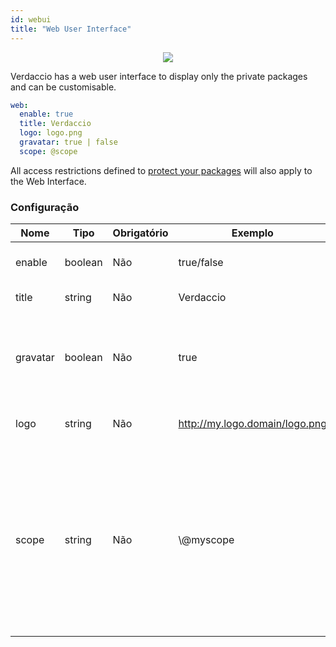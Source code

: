 ```yaml
---
id: webui
title: "Web User Interface"
---
```



<p align="center"><img src="https://user-images.githubusercontent.com/558752/52916111-fa4ba980-32db-11e9-8a64-f4e06eb920b3.png"></p>

Verdaccio has a web user interface to display only the private packages and can be customisable.

```yaml
web:
  enable: true
  title: Verdaccio
  logo: logo.png
  gravatar: true | false
  scope: @scope
```

All access restrictions defined to [protect your packages](protect-your-dependencies.md) will also apply to the Web Interface.

### Configuração

| Nome     | Tipo    | Obrigatório | Exemplo                        | Suporte | Descrição                                                                                                                                            |
| -------- | ------- | ----------- | ------------------------------ | ------- | ---------------------------------------------------------------------------------------------------------------------------------------------------- |
| enable   | boolean | Não         | true/false                     | all     | habilitar a interface web                                                                                                                            |
| title    | string  | Não         | Verdaccio                      | all     | Título da página web                                                                                                                                 |
| gravatar | boolean | Não         | true                           | all     | Gravatars will be generated under the hood if this property is enabled                                                                               |
| logo     | string  | Não         | http://my.logo.domain/logo.png | all     | URI onde o logo se encontra                                                                                                                          |
| scope    | string  | Não         | \\@myscope                   | all     | If you're using this registry for a specific module scope, specify that scope to set it in the webui instructions header (note: escape @ with \\@) |
